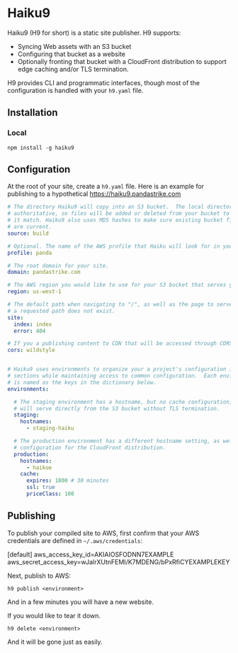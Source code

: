 # Haiku9

Haiku9 (H9 for short) is a static site publisher. H9 supports:

- Syncing Web assets with an S3 bucket
- Configuring that bucket as a website
- Optionally fronting that bucket with a CloudFront distribution to support edge caching and/or TLS termination.

H9 provides CLI and programmatic interfaces, though most of the configuration is handled with your `h9.yaml` file.

## Installation

### Local

```shell
npm install -g haiku9
```

## Configuration

At the root of your site, create a `h9.yaml` file. Here is an example for publishing to a hypothetical https://haiku9.pandastrike.com

```yaml
# The directory Haiku9 will copy into an S3 bucket.  The local directory is
# authoritative, so files will be added or deleted from your bucket to make
# it match. Haiku9 also uses MD5 hashes to make sure existing bucket files
# are current.
source: build

# Optional. The name of the AWS profile that Haiku will look for in your credentials file.  This will default to "default" if omitted.
profile: panda

# The root domain for your site.
domain: pandastrike.com

# The AWS region you would like to use for your S3 bucket that serves your site
region: us-west-1

# The default path when navigating to "/", as well as the page to serve if
# a requested path does not exist.
site:
  index: index
  error: 404

# If you a publishing content to CDN that will be accessed through CORS, you can set your CORS settings here.  `wildstyle` is the permissive "*"
cors: wildstyle


# Haiku9 uses environments to organize your a project's configuration into
# sections while maintaining access to common configuration.  Each environment
# is named as the keys in the dictionary below.
environments:

  # The staging environment has a hostname, but no cache configuration, so it
  # will serve directly from the S3 bucket without TLS termination.
  staging:
    hostnames:
      - staging-haiku

  # The production environment has a different hostname setting, as well as
  # configuration for the CloudFront distribution.
  production:
    hostnames:
      - haikue
    cache:
      expires: 1800 # 30 minutes
      ssl: true
      priceClass: 100
```


## Publishing


To publish your compiled site to AWS, first confirm that your AWS credentials are defined in `~/.aws/credentials`:

  [default]
  aws_access_key_id=AKIAIOSFODNN7EXAMPLE
  aws_secret_access_key=wJalrXUtnFEMI/K7MDENG/bPxRfiCYEXAMPLEKEY

Next, publish to AWS:

```shell
h9 publish <environment>
```

And in a few minutes you will have a new website.

If you would like to tear it down.

```shell
h9 delete <environment>
```

And it will be gone just as easily.

